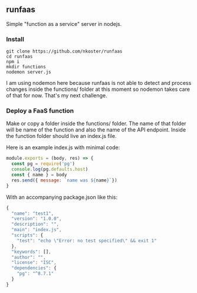 ## runfaas

Simple "function as a service" server in nodejs.

### Install

```
git clone https://github.com/nkoster/runfaas
cd runfaas
npm i
mkdir functions
nodemon server.js
```

I am using nodemon here because runfaas is not able to detect and process changes inside
the functions/ folder at this moment so nodemon takes care of that for now.
That's my next challenge.

### Deploy a FaaS function

Make or copy a folder inside the functions/ folder.
The name of that folder will be name of the function and also the name of the API endpoint.
Inside the function folder should live an index.js file.

Here is an example index.js with minimal code:

```javascript
module.exports = (body, res) => {
  const pg = require('pg')
  console.log(pg.defaults.host)
  const { name } = body
  res.send({ message: `name was ${name}`})
}
```

With an accompanying package.json like this:

```javascript
{
  "name": "test1",
  "version": "1.0.0",
  "description": "",
  "main": "index.js",
  "scripts": {
    "test": "echo \"Error: no test specified\" && exit 1"
  },
  "keywords": [],
  "author": "",
  "license": "ISC",
  "dependencies": {
    "pg": "^8.7.1"
  }
}
```

